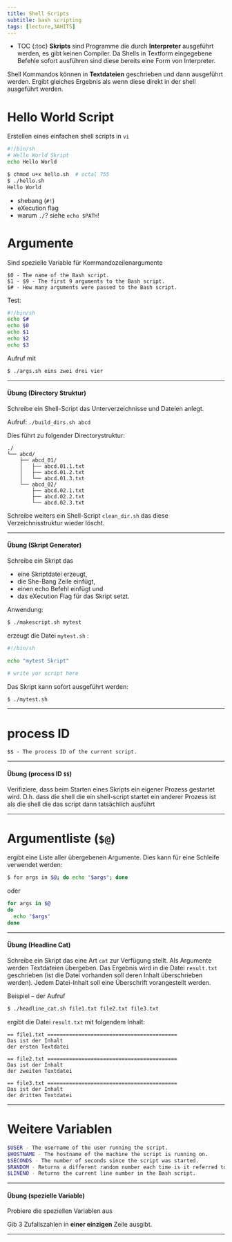 ```yaml
---
title: Shell Scripts
subtitle: bash scripting
tags: [lecture,3AHITS]
---
```


* TOC
{:toc}
**Skripts** sind Programme die durch **Interpreter** ausgeführt werden, es gibt keinen Compiler. Da Shells in Textform eingegebene Befehle sofort ausführen sind diese bereits eine Form von Interpreter.

Shell Kommandos können in **Textdateien** geschrieben und dann ausgeführt werden. Ergibt gleiches Ergebnis als wenn diese direkt in der shell ausgeführt werden.



# Hello World Script


Erstellen eines einfachen shell scripts in `vi`

```bash
#!/bin/sh
# Hello World Skript
echo Hello World
```

```bash
$ chmod u+x hello.sh  # octal 755
$ ./hello.sh
Hello World
```


- shebang (`#!`)
- eXecution flag
- warum `./`? siehe `echo $PATH`!



# Argumente

Sind spezielle Variable für Kommandozeilenargumente

```
$0 - The name of the Bash script.
$1 - $9 - The first 9 arguments to the Bash script.
$# - How many arguments were passed to the Bash script.
```

Test:

```sh
#!/bin/sh
echo $#
echo $0
echo $1
echo $2
echo $3
```

Aufruf mit

```sh
$ ./args.sh eins zwei drei vier
```



---

#### Übung (Directory Struktur)

Schreibe ein Shell-Script das Unterverzeichnisse und Dateien anlegt.

Aufruf:  `./build_dirs.sh abcd`

Dies führt zu folgender Directorystruktur:

```
./
└── abcd/
    ├── abcd_01/
    │   ├── abcd.01.1.txt
    │   ├── abcd.01.2.txt
    │   └── abcd.01.3.txt
    └── abcd_02/
        ├── abcd.02.1.txt
        ├── abcd.02.2.txt
        └── abcd.02.3.txt
```

Schreibe weiters ein Shell-Script `clean_dir.sh` das diese Verzeichnisstruktur wieder löscht.

---

#### Übung (Skript Generator)

Schreibe ein Skript das 

- eine Skriptdatei erzeugt, 
- die She-Bang Zeile einfügt, 
- einen echo Befehl einfügt und 
- das eXecution Flag für das Skript setzt.

Anwendung:

```sh
$ ./makescript.sh mytest
```

erzeugt die Datei `mytest.sh` :

```sh
#!/bin/sh

echo "mytest Skript"

# write yor script here

```

Das Skript kann sofort ausgeführt werden:

```sh
$ ./mytest.sh
```

---



# process ID

```
$$ - The process ID of the current script.
```



---

#### Übung (process ID `$$`)

Verifiziere, dass beim Starten eines Skripts ein eigener Prozess gestartet wird. D.h. dass die shell die ein shell-script startet ein anderer Prozess ist als die shell die das script dann tatsächlich ausführt

---



# Argumentliste (`$@`)

ergibt eine Liste aller übergebenen Argumente. Dies kann für eine Schleife verwendet werden:

```sh
$ for args in $@; do echo "$args"; done
```

oder

```sh
for args in $@
do
  echo "$args"
done
```

---

#### Übung (Headline Cat)

Schreibe ein Skript das eine Art `cat` zur Verfügung stellt. Als Argumente werden Textdateien übergeben. Das Ergebnis wird in die Datei `result.txt` geschrieben (ist die Datei vorhanden soll deren Inhalt überschrieben werden). Jedem Datei-Inhalt soll eine Überschrift vorangestellt werden.

Beispiel – der Aufruf

```sh
$ ./headline_cat.sh file1.txt file2.txt file3.txt
```

ergibt die Datei `result.txt` mit folgendem Inhalt:

```
== file1.txt ==========================================
Das ist der Inhalt
der ersten Textdatei

== file2.txt ==========================================
Das ist der Inhalt
der zweiten Textdatei

== file3.txt ==========================================
Das ist der Inhalt
der dritten Textdatei

```

---



# Weitere Variablen

```sh
$USER - The username of the user running the script.
$HOSTNAME - The hostname of the machine the script is running on.
$SECONDS - The number of seconds since the script was started.
$RANDOM - Returns a different random number each time is it referred to.
$LINENO - Returns the current line number in the Bash script.
```



---

#### Übung (spezielle Variable)

Probiere die speziellen Variablen aus

Gib 3 Zufallszahlen in **einer einzigen** Zeile ausgibt.

---



